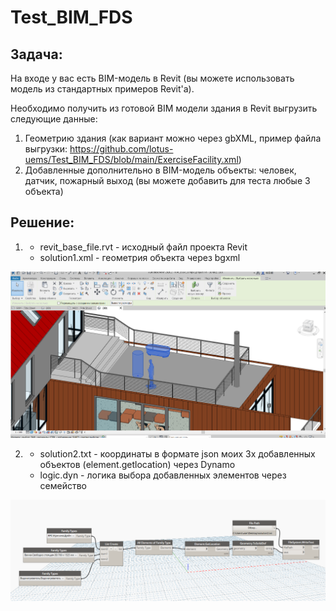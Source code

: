 
# Test_BIM_FDS
Задача:
-------

На входе у вас есть BIM-модель в Revit (вы можете использовать модель из стандартных примеров Revit'а).

Необходимо получить из готовой BIM модели здания в Revit выгрузить следующие данные:
1. Геометрию здания (как вариант можно через gbXML, пример файла выгрузки: https://github.com/lotus-uems/Test_BIM_FDS/blob/main/ExerciseFacility.xml)
2. Добавленные дополнительно в BIM-модель объекты: человек, датчик, пожарный выход (вы можете добавить для теста любые 3 объекта)

Решение:
-------

1. - revit_base_file.rvt - исходный файл проекта Revit
   - solution1.xml - геометрия объекта через bgxml
   
![img](https://github.com/devdenh/Test_BIM_FDS_Solution/blob/main/my_three_objects.png) 

2. - solution2.txt - координаты в формате json моих 3х добавленных объектов (element.getlocation) через Dynamo
   - logic.dyn - логика выбора добавленных элементов через семейство

![img](https://github.com/devdenh/Test_BIM_FDS_Solution/blob/main/solution2.png)
